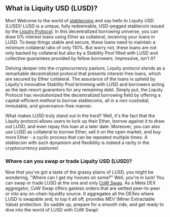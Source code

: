 <h2>What is Liquity USD (LUSD)?</h2>
<p>Moo! Welcome to the world of <a href="https://en.wikipedia.org/wiki/Stablecoin" target="_blank" rel="nofollow noopener noreferrer">stablecoins</a> and say hello to Liquity USD (LUSD)! LUSD is a unique, fully redeemable, USD-pegged stablecoin issued by the <a href="https://www.liquity.org/" target="_blank" rel="nofollow noopener noreferrer">Liquity Protocol</a>. In this decentralized borrowing universe, you can draw 0% interest loans using Ether as collateral, receiving your loans in LUSD. To keep things stable and secure, these loans need to maintain a minimum collateral ratio of only 110%. But worry not, these loans are not only backed by collateral but also by a Stability Pool filled with LUSD and collective guarantees provided by fellow borrowers. Impressive, isn't it?</p>

<p>Delving deeper into the cryptocurrency pasture, Liquity protocol stands as a remarkable decentralized protocol that presents interest-free loans, which are secured by Ether collateral. The assurance of the loans is upheld by Liquity's innovative Stability Pool brimming with LUSD and borrowers acting as the last-resort guarantors for any remaining debt. Simply put, the Liquity Protocol has revolutionized the decentralized borrowing field by offering a capital-efficient method to borrow stablecoins, all in a non-custodial, immutable, and governance-free manner.</p>

<p>What makes LUSD truly stand out in the herd? Well, it's the fact that the Liquity protocol allows users to lock up their Ether, borrow against it to draw out LUSD, and even repay this loan at a later date. Moreover, you can also use LUSD as collateral to borrow Ether, sell it on the open market, and buy more Ether - a cyclic process that can be repeated multiple times. A stablecoin with such dynamism and flexibility is indeed a rarity in the cryptocurrency pastures!</p>

<h3>Where can you swap or trade Liquity USD (LUSD)?</h3>
<p>Now that you've got a taste of the grassy plains of LUSD, you might be wondering, "Where can I get my hooves on some?" Well, you're in luck! You can swap or trade LUSD at the one and only <a href="https://swap.cow.fi/" target="_blank" rel="noopener">CoW Swap</a>. As a Meta DEX aggregator, CoW Swap offers gasless orders that are settled peer-to-peer or into any on-chain liquidity source. It aggregates all the DEXes where LUSD is swapable and, to top it all off, provides MEV (Miner Extractable Value) protection. So saddle up, prepare for a smooth ride, and get ready to dive into the world of LUSD with CoW Swap!</p>